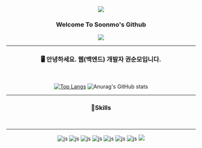 
<div align="center">
<img src="https://capsule-render.vercel.app/api?type=waving&color=76D7EA&height=150&section=header" />
<h3> Welcome To Soonmo's Github </h3>
<img src="https://capsule-render.vercel.app/api?type=waving&color=76D7EA&height=150&section=footer" />

<br>
<hr>
<h3>🖥️ 안녕하세요. 웹(백엔드) 개발자 권순모입니다.</h3>
<br>

[![Top Langs](https://github-readme-stats.vercel.app/api/top-langs/?username=Soonmo97)](https://github.com/anuraghazra/github-readme-stats)
![Anurag's GitHub stats](https://github-readme-stats.vercel.app/api?username=Soonmo97&hide=contribs,prs&show_icons=true&theme=)

<hr>
<h3>📖Skills</h3>
<br>

<hr>

![js](https://img.shields.io/badge/JavaScript-F7DF1E?style=for-the-badge&logo=JavaScript&logoColor=white)
![js](https://img.shields.io/badge/Node.js-43853D?style=for-the-badge&logo=node.js&logoColor=white)
![js](https://img.shields.io/badge/HTML5-E34F26?style=for-the-badge&logo=html5&logoColor=white)
![js](https://img.shields.io/badge/CSS3-1572B6?style=for-the-badge&logo=css3&logoColor=white)
![js](https://img.shields.io/badge/React-20232A?style=for-the-badge&logo=react&logoColor=61DAFB)
![js](https://img.shields.io/badge/MySQL-00000F?style=for-the-badge&logo=mysql&logoColor=white)
![js](https://img.shields.io/badge/Java-ED8B00?style=for-the-badge&logo=openjdk&logoColor=white)
<img src="https://img.shields.io/badge/springboot-6DB33F?style=for-the-badge&logo=springboot&logoColor=white">

</div>


